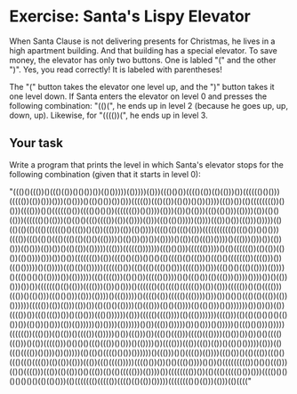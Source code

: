 # Exercise: Santa's Lispy Elevator

When Santa Clause is not delivering presents for Christmas, he lives in a high apartment building. And that building has a special elevator. To save money, the elevator has only two buttons. One is labled "(" and the other ")". Yes, you read correctly! It is labeled with parentheses!

The "(" button takes the elevator one level up, and the ")" button takes it one level down. If Santa enters the elevator on level 0 and presses the following combination: "(()(", he ends up in level 2 (because he goes up, up, down, up). Likewise, for "(((())(", he ends up in level 3.


## Your task

Write a program that prints the level in which Santa's elevator stops for the following combination (given that it starts in level 0):

"((()()((())()((()(())()()())())(()()))))(()))))(()))((()()())(((()(())(()(()))())(((((()()()))((((())(())()))()))(()()))()(()()())())()))((((())((()(())(()())()())())))((())())(()(((((((())()()))(((()))()()(((((()())(((()()()())((((((())()())))(()))(())()(()))((()(()()))(())))(())(()()(()))(((((()()(()))(()(()()((()(((())(())(())))(()))((()(()()))))(())))((())()())((()))()))))(()(()(()(()((()(((((()()((())()(())((()))(())(()())))(((()(()((()(()))((((((((((()((()())()()()))(((())((()(()()((()((()(()(()()((())))()(()())())())(())))()(())(()((())())))()((()))()))())(())()))(()()))(())())()(()(())(()))))((()))(((((()))))))((()()()))(((((()))))()(()(((((())(()(())(()())(()())))()))())()())((((((())(())(((()()(())()()()(()(((()(()((())()((()()((((((())(((()))())((()()))))()(()))))((()(()(()))))(((((()())((()((()((()()()))((((()))()))((()()()((()(())))(())))()((()()()()(())))())(())))))((()(((()))(()()())((((()())))()()((()())(()((()))())))())))())()(())()))())())((((((()(()(()))(((()))(())()()))()(((((()(()(((()(((((())(())(()))((((())()(()(((()))((())()(()()))((()()()))(()))(())))()((()))))()(((()(())((((()((())))()))())()()()((()(()((())(())())))))((((())(())(()))(())())(()(()()(())))(()((()))(()()(())))(()(()()))()()))))))())())())(())(((())())((()((())())()(()()))((()())))))(()))((((()(((())))(()((()))))))(((()))(()(()(()()()()(()())())(()())()()))(())(())))))())())))(())))))()())((())()))))())()()))()()))))()((()()()))()))))(((((())((()())(()(())()(((())(()))))()())((()))())((()()((()))(((()((())))(()())())())()()(((()((()))()(())((((()))()()()()((()((())()()))()(())))())(((()))((())((())(())()(()()()))))(()))(()((()(((())()()))())()))))(()(()()(((()()())())))))()((()))()()(((())(())))((()())()(()((())((()()((()((()(((())(()(())(()))((())((()(((()))))(((()())())()()((()())))()())()((((((((())()()()((()))(()()(((()))((())(()(())()()((())(()(()((((()))(())))())(((((((())())(()((()((((()())()))(((()()()()()()()()(()(()()))(()((((((()((((())(((()(()(())()))))(((((((()()(()))(()))(()(((("


